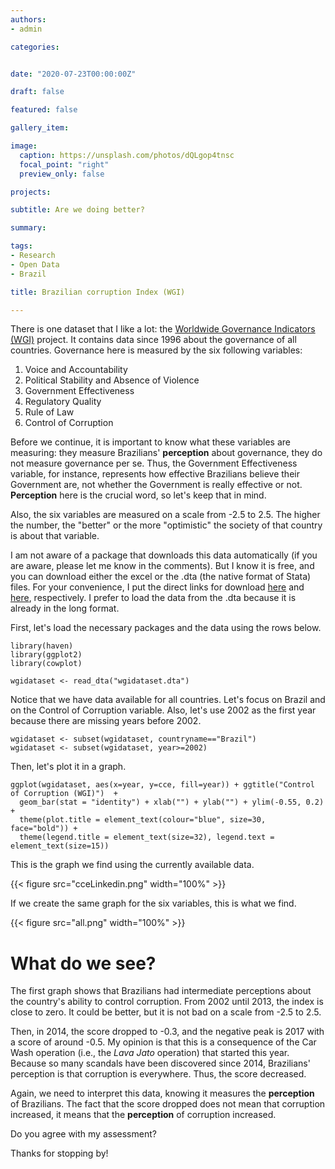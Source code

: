 ```yaml
---
authors:
- admin

categories: 


date: "2020-07-23T00:00:00Z"

draft: false

featured: false

gallery_item:

image:
  caption: https://unsplash.com/photos/dQLgop4tnsc
  focal_point: "right"
  preview_only: false

projects:

subtitle: Are we doing better?

summary: 

tags:
- Research
- Open Data
- Brazil

title: Brazilian corruption Index (WGI)

---
```


There is one dataset that I like a lot: the [Worldwide Governance Indicators (WGI)](https://info.worldbank.org/governance/wgi/) project. It contains data since 1996 about the governance of all countries. Governance here is measured by the six following variables:


1. Voice and Accountability
2. Political Stability and Absence of Violence
3. Government Effectiveness
4. Regulatory Quality
5. Rule of Law
6. Control of Corruption

Before we continue, it is important to know what these variables are measuring: they measure Brazilians' **perception** about governance, they do not measure governance per se. Thus, the Government Effectiveness variable, for instance, represents how effective Brazilians believe their Government are, not whether the Government is really effective or not. **Perception** here is the crucial word, so let's keep that in mind. 

Also, the six variables are measured on a scale from -2.5 to 2.5. The higher the number, the "better" or the more "optimistic" the society of that country is about that variable.

I am not aware of a package that downloads this data automatically (if you are aware, please let me know in the comments). But I know it is free, and you can download either the excel or the .dta (the native format of Stata) files. For your convenience, I put the direct links for download [here](https://info.worldbank.org/governance/wgi/Home/downLoadFile?fileName=wgidataset.xlsx) and [here](https://info.worldbank.org/governance/wgi/Home/downLoadFile?fileName=wgidataset_stata.zip), respectively. I prefer to load the data from the .dta because it is already in the long format. 


First, let's load the necessary packages and the data using the rows below.


    library(haven)
    library(ggplot2)
    library(cowplot)

    wgidataset <- read_dta("wgidataset.dta")

Notice that we have data available for all countries. Let's focus on Brazil and on the Control of Corruption variable. Also, let's use 2002 as the first year because there are missing years before 2002. 

    wgidataset <- subset(wgidataset, countryname=="Brazil")
    wgidataset <- subset(wgidataset, year>=2002)


Then, let's plot it in a graph.
    
    ggplot(wgidataset, aes(x=year, y=cce, fill=year)) + ggtitle("Control of Corruption (WGI)")  + 
      geom_bar(stat = "identity") + xlab("") + ylab("") + ylim(-0.55, 0.2) + 
      theme(plot.title = element_text(colour="blue", size=30, face="bold")) +
      theme(legend.title = element_text(size=32), legend.text = element_text(size=15))
      

This is the graph we find using the currently available data.

{{< figure src="cceLinkedin.png"  width="100%" >}}

If we create the same graph for the six variables, this is what we find.

{{< figure src="all.png"  width="100%" >}}


# What do we see?       
                 
The first graph shows that Brazilians had intermediate perceptions about the country's ability to control corruption. From 2002 until 2013, the index is close to zero. It could be better, but it is not bad on a scale from -2.5 to 2.5. 

Then, in 2014, the score dropped to -0.3, and the negative peak is 2017 with a score of around -0.5. My opinion is that this is a consequence of the Car Wash operation (i.e., the _Lava Jato_ operation) that started this year. Because so many scandals have been discovered since 2014, Brazilians' perception is that corruption is everywhere. Thus, the score decreased.


Again, we need to interpret this data, knowing it measures the **perception** of Brazilians. The fact that the score dropped does not mean that corruption increased, it means that the **perception** of corruption increased.

Do you agree with my assessment?

Thanks for stopping by!


